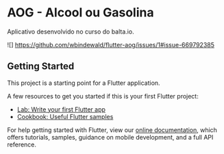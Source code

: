 # AOG - Alcool ou Gasolina

Aplicativo desenvolvido no curso do balta.io.


![] https://github.com/wbindewald/flutter-aog/issues/1#issue-669792385

## Getting Started

This project is a starting point for a Flutter application.

A few resources to get you started if this is your first Flutter project:

- [Lab: Write your first Flutter app](https://flutter.dev/docs/get-started/codelab)
- [Cookbook: Useful Flutter samples](https://flutter.dev/docs/cookbook)

For help getting started with Flutter, view our
[online documentation](https://flutter.dev/docs), which offers tutorials,
samples, guidance on mobile development, and a full API reference.
